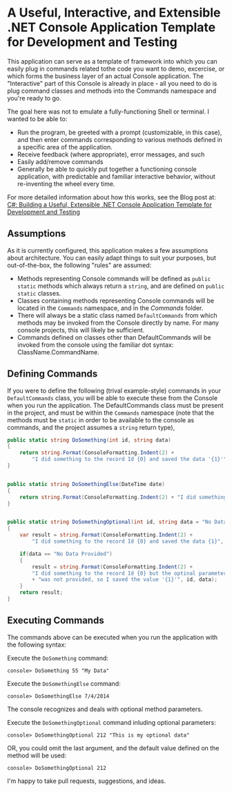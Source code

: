 A Useful, Interactive, and Extensible .NET Console Application Template for Development and Testing
===================================================================================================

This application can serve as a template of framework into which you can easily plug in commands related tothe code you want to demo, excercise, or which forms the business layer of an actual Console application. The "Interactive" part of this Console is already in place - all you need to do is plug command classes and methods into the Commands namespace and you're ready to go. 

The goal here was not to emulate a fully-functioning Shell or terminal. I wanted to be able to:

* Run the program, be greeted with a prompt (customizable, in this case), and then enter commands corresponding to various methods defined in a specific area of the application. 
* Receive feedback (where appropriate), error messages, and such 
* Easily add/remove commands 
* Generally be able to quickly put together a functioning console application, with predictable and familiar interactive behavior, without re-inventing the wheel every time.  

For more detailed information about how this works, see the Blog post at: [C#: Building a Useful, Extensible .NET Console Application Template for Development and Testing](http://typecastexception.com/post/2014/09/07/C-Building-a-Useful-Extensible-NET-Console-Application-Template-for-Development-and-Testing.aspx)

Assumptions
-----------

As it is currently configured, this application makes a few assumptions about architecture. You can easily adapt things to suit your purposes, but out-of-the-box, the following "rules" are assumed:

* Methods representing Console commands will be defined as `public static` methods which always return a `string`, and are defined on `public static` classes. 
* Classes containing methods representing Console commands will be located in the `Commands` namespace, and in the *Commands* folder. 
* There will always be a static class named `DefaultCommands` from which methods may be invoked from the Console directly by name. For many console projects, this will likely be sufficient. 
* Commands defined on classes other than DefaultCommands will be invoked from the console using the familiar dot syntax: ClassName.CommandName. 

Defining Commands
-----------------

If you were to define the following (trival example-style) commands in your `DefaultCommands` class, you will be able to execute these from the Console when you run the application. The DefaultCommands class must be present in the project, and must be within the `Commands` namespace (note that the methods must be `static` in order to be available to the console as commands, and the project assumes a `string` return type), 

```csharp
public static string DoSomething(int id, string data)
{
    return string.Format(ConsoleFormatting.Indent(2) + 
        "I did something to the record Id {0} and saved the data '{1}'", id, data);
}


public static string DoSomethingElse(DateTime date)
{
    return string.Format(ConsoleFormatting.Indent(2) + "I did something else on {0}", date);
}


public static string DoSomethingOptional(int id, string data = "No Data Provided")
{
    var result = string.Format(ConsoleFormatting.Indent(2) + 
        "I did something to the record Id {0} and saved the data {1}", id, data);

    if(data == "No Data Provided")
    {
        result = string.Format(ConsoleFormatting.Indent(2) + 
        "I did something to the record Id {0} but the optinal parameter "
        + "was not provided, so I saved the value '{1}'", id, data);
    }
    return result;
}
```

Executing Commands
------------------

The commands above can be executed when you run the application with the following syntax:

Execute the `DoSomething` command:

```
console> DoSomething 55 "My Data"
```

Execute the `DoSomethingElse` command:

```
console> DoSomethingElse 7/4/2014
```
The console recognizes and deals with optional method parameters. 

Execute the `DoSomethingOptional` command inluding optional parameters:

```
console> DoSomethingOptional 212 "This is my optional data"
```

OR, you could omit the last argument, and the default value defined on the method will be used:

```
console> DoSomethingOptional 212
```

I'm happy to take pull requests, suggestions, and ideas. 
